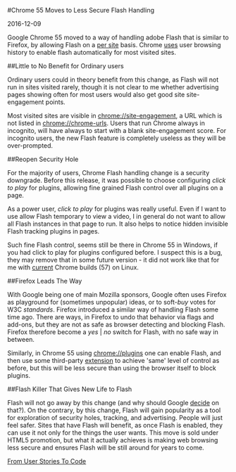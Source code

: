 #Chrome 55 Moves to Less Secure Flash Handling

2016-12-09

<!--- tags: browser -->

Google Chrome 55 moved to a way of handling adobe Flash that is similar to Firefox, by allowing Flash on a [per site](https://blog.google/products/chrome/flash-and-chrome/) basis. Chrome [uses](https://www.bleepingcomputer.com/news/software/chrome-55-now-blocks-flash-uses-html5-by-default/) user browsing history to enable flash automatically for most visited sites. 

##Little to No Benefit for Ordinary users

Ordinary users could in theory benefit from this change, as Flash will not run in sites visited rarely, though it is not clear to me whether advertising pages showing often for most users would also get good site site-engagement points.

Most visited sites are visible in [chrome://site-engagement](chrome://site-engagement), a URL which is not listed in [chrome://chrome-urls](chrome://chrome-urls). Users that run Chrome always in incognito, will have always to start with a blank site-engagement score. For incognito users, the new Flash feature is completely useless as they will be over-prompted.

##Reopen Security Hole

For the majority of users, Chrome Flash handling change is a security downgrade. Before this release, it was possible to choose configuring *click to play* for plugins, allowing fine grained Flash control over all plugins on a page. 

As a power user, *click to play* for plugins was really useful. Even if I want to use allow Flash temporary to view a video, I in general do not want to allow all Flash instances in that page to run. It also helps to notice hidden invisible Flash tracking plugins in pages.

Such fine Flash control, seems still be there in Chrome 55 in Windows, if you had click to play for plugins configured before. I suspect this is a bug, they may remove that in some future version - it did not work like that for me with [current](https://download-chromium.appspot.com/) Chrome builds (57) on Linux.

##Firefox Leads The Way

With Google being one of main Mozilla sponsors, Google often uses Firefox as playground for (sometimes unpopular) ideas, or to soft-*buy* votes for W3C *standards*. Firefox introduced a similar way of handling Flash some time ago. There are ways, in Firefox to undo that behavior via flags and add-ons, but they are not as safe as browser detecting and blocking Flash. Firefox therefore become a *yes* | *no* switch for Flash, with no safe way in between.

Similarly, in Chrome 55 using [chrome://plugins](chrome://plugins) one can enable Flash, and then use some third-party [extension](https://chrome.google.com/webstore/detail/flashcontrol/mfidmkgnfgnkihnjeklbekckimkipmoe) to achieve 'same' level of control as before, but this will be less secure than using the browser itself to block plugins.

##Flash Killer That Gives New Life to Flash

Flash will not go away by this change (and why should Google [decide](https://docs.google.com/presentation/d/106_KLNJfwb9L-1hVVa4i29aw1YXUy9qFX-Ye4kvJj-4/present?ueb=true&slide=id.p) on that?). On the contrary, by this change, Flash will gain popularity as a tool for exploration of security holes, tracking, and advertising. People will just feel safer. Sites that have Flash will benefit, as once Flash is enabled, they can use it not only for the things the user wants. This move is sold under HTML5 promotion, but what it actually achieves is making web browsing less secure and ensures Flash will be still around for years to come.


<ins class='nfooter'><a rel='next' id='fnext' href='#blog/2016/2016-11-29-From-User-Stories-To-Code.md'>From User Stories To Code</a></ins>

